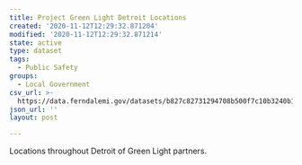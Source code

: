 ```yaml
---
title: Project Green Light Detroit Locations
created: '2020-11-12T12:29:32.871204'
modified: '2020-11-12T12:29:32.871214'
state: active
type: dataset
tags:
  - Public Safety
groups:
  - Local Government
csv_url: >-
  https://data.ferndalemi.gov/datasets/b827c82731294708b500f7c10b3240b1_0.csv?outSR=%7B%22latestWkid%22%3A3857%2C%22wkid%22%3A102100%7D
json_url: ''
layout: post

---
```

Locations throughout Detroit of Green Light partners.
